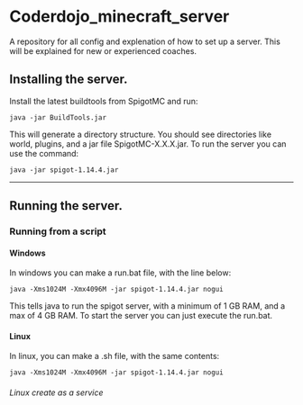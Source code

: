 # Coderdojo_minecraft_server
A repository for all config and explenation of how to set up a server. This will be explained for new or experienced coaches.

## Installing the server.
Install the latest buildtools from SpigotMC and run:
```
java -jar BuildTools.jar
```
This will generate a directory structure. You should see directories like world, plugins, and a jar file SpigotMC-X.X.X.jar. To run the server you can use the command:
```
java -jar spigot-1.14.4.jar
```
--------------------------------------
## Running the server.
### Running from a script
#### Windows
In windows you can make a run.bat file, with the line below:
```
java -Xms1024M -Xmx4096M -jar spigot-1.14.4.jar nogui
```
This tells java to run the spigot server, with a minimum of 1 GB RAM, and a max of 4 GB RAM. To start the server you can just execute the run.bat.
#### Linux
In linux, you can make a .sh file, with the same contents:
```
java -Xms1024M -Xmx4096M -jar spigot-1.14.4.jar nogui
```
###### Linux create as a service 

